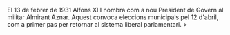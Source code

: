 <span
class='ob-timelines' 
data-date='1931-04-12-00' 
data-title='Eleccions municipals del 31' 
data-class='orange' 
data-type='box' > El 13 de febrer de 1931 Alfons XIII nombra com a nou President de Govern al militar Almirant Aznar. Aquest convoca eleccions municipals pel 12 d'abril, com a primer pas per retornar al sistema liberal parlamentari. >
</span>
